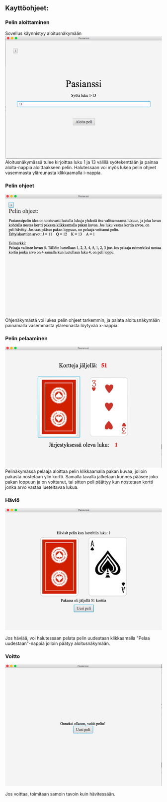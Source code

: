 ## Kayttöohjeet:

### Pelin aloittaminen
Sovellus käynnistyy aloitusnäkymään
![alt text](https://github.com/hagstr/Ohjelmistotekniikka/blob/master/Dokumentointi/Screen%20Shot%202019-04-26%20at%2012.22.26.png)
Aloitusnäkymässä tulee kirjoittaa luku 1 ja 13 välillä syötekenttään ja painaa aloita-nappia aloittaakseen pelin. Halutessaan voi myös 
lukea pelin ohjeet vasemmasta yläreunasta klikkaamalla i-nappia. 

### Pelin ohjeet
![alt text](https://github.com/hagstr/Ohjelmistotekniikka/blob/master/Dokumentointi/Screen%20Shot%202019-04-26%20at%2012.22.13.png)
Ohjenäkymästä voi lukea pelin ohjeet tarkemmin, ja palata aloitusnäkymään painamalla vasemmasta yläreunasta löytyvää x-nappia.

### Pelin pelaaminen
![alt text](https://github.com/hagstr/Ohjelmistotekniikka/blob/master/Dokumentointi/Screen%20Shot%202019-04-26%20at%2012.22.50.png)
Pelinäkymässä pelaaja aloittaa pelin klikkaamalla pakan kuvaa, jolloin pakasta nostetaan ylin kortti. Samalla tavalla jatketaan kunnes 
pääsee joko pakan loppuun ja on voittanut, tai sitten peli päättyy kun nostetaan kortti jonka arvo vastaa lueteltavaa lukua.

### Häviö
![alt text](https://github.com/hagstr/Ohjelmistotekniikka/blob/master/Dokumentointi/Screen%20Shot%202019-04-26%20at%2012.23.48.png)

Jos häviää, voi halutessaan pelata pelin uudestaan klikkaamalla "Pelaa uudestaan"-nappia jolloin päätyy aloitusnäkymään. 

### Voitto
![alt text](https://github.com/hagstr/Ohjelmistotekniikka/blob/master/Dokumentointi/Screen%20Shot%202019-04-26%20at%2012.28.32.png)

Jos voittaa, toimitaan samoin tavoin kuin hävitessään. 
